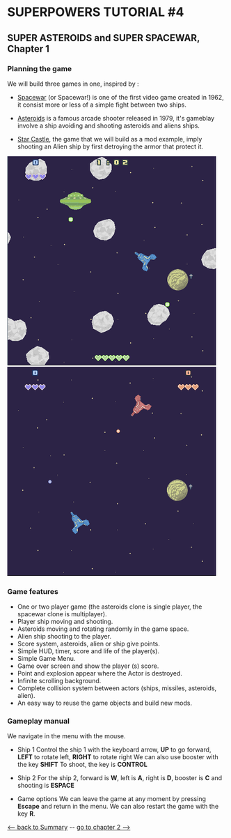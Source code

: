 # SUPERPOWERS TUTORIAL #4
## SUPER ASTEROIDS and SUPER SPACEWAR, Chapter 1 

### **Planning the game**

We will build three games in one, inspired by :

* [Spacewar][1] (or Spacewar!) is one of the first video game created in 1962, it consist more or less of a simple fight between two ships.

* [Asteroids][2] is a famous arcade shooter released in 1979, it's gameblay involve a ship avoiding and shooting asteroids and aliens ships.

* [Star Castle][3], the game that we will build as a mod example, imply shooting an Alien ship by first detroying the armor that protect it.

![img/asteroids.png](img/asteroids.png)
![img/spacewar.png](img/spacewar.png)

### **Game features**

* One or two player game (the asteroids clone is single player, the spacewar clone is multiplayer).
* Player ship moving and shooting.
* Asteroids moving and rotating randomly in the game space.
* Alien ship shooting to the player.
* Score system, asteroids, alien or ship give points.
* Simple HUD, timer, score and life of the player(s).
* Simple Game Menu.
* Game over screen and show the player (s) score.
* Point and explosion appear where the Actor is destroyed.
* Infinite scrolling background.
* Complete collision system between actors (ships, missiles, asteroids, alien).
* An easy way to reuse the game objects and build new mods.

### **Gameplay manual**

We navigate in the menu with the mouse.

* Ship 1
Control the ship 1 with the keyboard arrow, **UP** to go forward, **LEFT** to rotate left, **RIGHT** to rotate right
We can also use booster with the key **SHIFT**
To shoot, the key is **CONTROL**

* Ship 2
For the ship 2, forward is **W**, left is **A**, right is **D**, booster is **C** and shooting is **ESPACE**

* Game options
We can leave the game at any moment by pressing **Escape** and return in the menu. We can also restart the game with the key **R**.

[1]: https://en.wikipedia.org/wiki/Spacewar_(video_game)
[2]: https://en.wikipedia.org/wiki/Asteroids_(video_game)
[3]: https://en.wikipedia.org/wiki/Star_Castle

[<-- back to Summary](README.md) -- [go to chapter 2 -->](ch2.md)